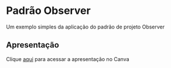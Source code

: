 <h1> Padrão Observer </h1>
<p> 
  Um exemplo simples da aplicação do padrão de projeto Observer
</p>
<h2> Apresentação </h2>
<p>
  <p>Clique <a href="https://www.canva.com/design/DAF_Upsm7no/hn7SfrAnKgvEQAIYbeqrcw/edit?utm_content=DAF_Upsm7no&utm_campaign=designshare&utm_medium=link2&utm_source=sharebutton target="_blank">aqui</a> para acessar a apresentação no Canva</p>
</p>
